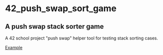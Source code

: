 # 42_push_swap_sort_game
## A push swap stack sorter game

A 42 school project "push swap" helper tool for testing stack sorting cases.

[Example](https://youtu.be/B6Z--ei5Bbw "example")
